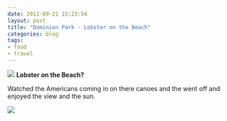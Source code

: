 ```yaml
---
date: 2011-09-21 15:23:54
layout: post
title: "Dominion Park - Lobster on the Beach"
categories: blog 
tags:
- food
- travel
---
```


![](/images/2011/img_0766.jpg)
**Lobster on the Beach?**

Watched the Americans coming in on there canoes and the went off and enjoyed the view and the sun.

![](/images/2011/imag0018.jpg)
